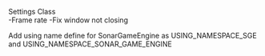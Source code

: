 Settings Class<br />
-Frame rate
-Fix window not closing<br />



Add using name define for SonarGameEngine as USING_NAMESPACE_SGE and USING_NAMESPACE_SONAR_GAME_ENGINE<br />
